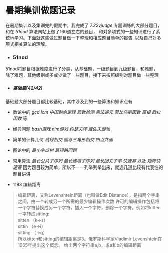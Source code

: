 # 暑期集训做题记录

在暑期集训以及集训完的假期中，我完成了 _7.22vjudge_
专题训练的大部分题目，和在 _51nod_ 算法网站上做了160道左右的题目，
和对多项式的一些知识进行了系统地学习。下面就这些做过题目做一下整理和相应题目简单的报告.
以及自己对多项式相关算法的理解。


* ### 51nod
51nod将题目根据难度进行了分类，从基础题，一级题目到九级题目，和难题，
除了难题，其他级别或多或少做了一些题目，接下来按照级别对题目做一些整理

* ##### 基础题(42/42)

基础题大部分题目都比较基础，其中涉及到的一些算法和知识点有
* 数论中的 *gcd* *lcm* *中国剩余定理* *质数检测* *乘法逆元* *莫比乌斯函数* *原根* *欧拉函数* 等
* 经典问题 *bash游戏* *nim游戏* *约瑟夫环* *威佐夫游戏* 
* 简单的计算几何 *线段相交* *圆与三角形相交* *四点共面*
* 图论中的 *最小生成树* *最短路问题* 
* 常用算法 *最长公共子序列* *最长递增子序列* *最长回文子串* *快速幂* 以及 *矩阵快速幂*
因为题目较为简单，所以不一一列举列举出来，就选几道比较有代表性的题目讲讲

* 1183 编辑距离
> 编辑距离，又称Levenshtein距离（也叫做Edit Distance），是指两个字串之间，由一个转成另一个所需的最少编辑操作次数
许可的编辑操作包括将一个字符替换成另一个字符，插入一个字符，删除一个字符。例如将kitten一字转成sitting:  
sitten （k->s）  
sittin （e->i）  
sitting （->g）  
所以kitten和sitting的编辑距离是3。俄罗斯科学家Vladimir Levenshtein在1965年提出这个概念。
给出两个字符串a,b，求a和b的编辑距离

    


